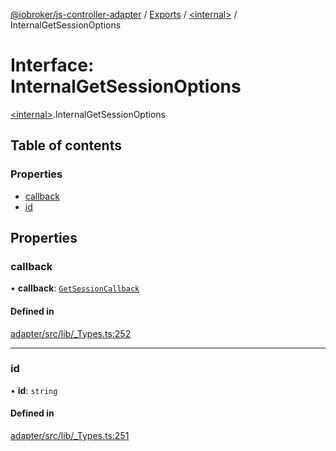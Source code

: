 [@iobroker/js-controller-adapter](../README.md) / [Exports](../modules.md) / [\<internal\>](../modules/internal_.md) / InternalGetSessionOptions

# Interface: InternalGetSessionOptions

[\<internal\>](../modules/internal_.md).InternalGetSessionOptions

## Table of contents

### Properties

- [callback](internal_.InternalGetSessionOptions.md#callback)
- [id](internal_.InternalGetSessionOptions.md#id)

## Properties

### callback

• **callback**: [`GetSessionCallback`](../modules/internal_.md#getsessioncallback)

#### Defined in

[adapter/src/lib/_Types.ts:252](https://github.com/ioBroker/ioBroker.js-controller/blob/63fb6f8b0/packages/adapter/src/lib/_Types.ts#L252)

___

### id

• **id**: `string`

#### Defined in

[adapter/src/lib/_Types.ts:251](https://github.com/ioBroker/ioBroker.js-controller/blob/63fb6f8b0/packages/adapter/src/lib/_Types.ts#L251)
